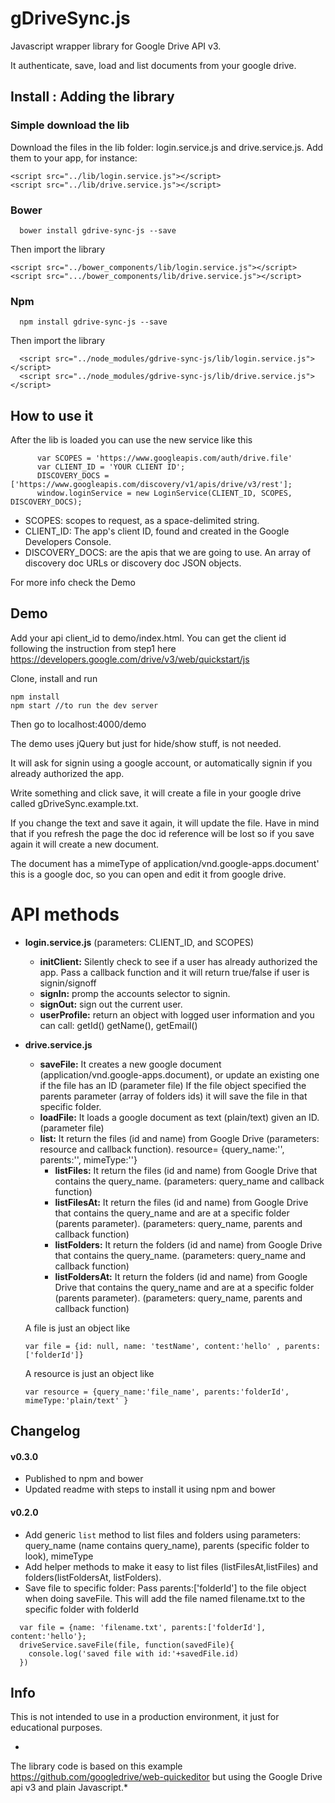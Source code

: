 # gDriveSync.js
Javascript wrapper library for Google Drive API v3.

It authenticate, save, load and list documents from your google drive.

## Install : Adding the library

### Simple download the lib
Download the files in the lib folder: login.service.js and drive.service.js. 
Add them to your app, for instance:
```    
<script src="../lib/login.service.js"></script>
<script src="../lib/drive.service.js"></script>
```

### Bower
```
  bower install gdrive-sync-js --save
```

Then import the library
```    
<script src="../bower_components/lib/login.service.js"></script>
<script src=".../bower_components/lib/drive.service.js"></script>
```

### Npm
```
  npm install gdrive-sync-js --save
```

Then import the library
```    
  <script src="../node_modules/gdrive-sync-js/lib/login.service.js"></script>
  <script src="../node_modules/gdrive-sync-js/lib/drive.service.js"></script>
```

## How to use it
After the lib is loaded you can use the new service like this

```
      var SCOPES = 'https://www.googleapis.com/auth/drive.file'
      var CLIENT_ID = 'YOUR CLIENT ID';
      DISCOVERY_DOCS = ['https://www.googleapis.com/discovery/v1/apis/drive/v3/rest'];
      window.loginService = new LoginService(CLIENT_ID, SCOPES, DISCOVERY_DOCS);
```


- SCOPES: scopes to request, as a space-delimited string. 
- CLIENT_ID: The app's client ID, found and created in the Google Developers Console.
- DISCOVERY_DOCS: are the apis that we are going to use. An array of discovery doc URLs or discovery doc JSON objects.
    
    
For more info check the Demo


## Demo

Add your api client_id to demo/index.html. You can get the client id following the instruction
from step1 here https://developers.google.com/drive/v3/web/quickstart/js

Clone, install and run
```
npm install
npm start //to run the dev server
```

Then go to localhost:4000/demo

The demo uses jQuery but just for hide/show stuff, is not needed.

It will ask for signin using a google account, or automatically signin if you already authorized the app. 

Write something and click save, it will create a file in your google drive called gDriveSync.example.txt.

If you change the text and save it again, it will update the file. Have in mind that if you refresh the page the doc id reference will be lost so if you save again it will create a new document. 

The document has a mimeType of application/vnd.google-apps.document' this is a google doc, so you can open and edit it from google drive.


# API methods

- **login.service.js** (parameters: CLIENT_ID, and SCOPES)
  - **initClient:** Silently check to see if a user has already authorized the app. Pass a callback function and it will return true/false if user is signin/signoff
  - **signIn:** promp the accounts selector to signin.
  - **signOut:** sign out the current user.
  - **userProfile:** return an object with logged user information and you can call: getId() getName(), getEmail()


- **drive.service.js**
  - **saveFile:** It creates a new google document (application/vnd.google-apps.document), or update an existing one if the file has an ID (parameter file) If the file object specified the parents parameter (array of folders ids) it will save the file in that specific folder.
  - **loadFile:** It loads a google document as text (plain/text) given an ID. (parameter file)
  - **list:** It return the files (id and name) from Google Drive (parameters: resource and callback function). resource= {query_name:'', parents:'', mimeType:''}
    - **listFiles:** It return the files (id and name) from Google Drive that contains the query_name. (parameters: query_name and callback function)
    - **listFilesAt:** It return the files (id and name) from Google Drive that contains the query_name and are at a specific folder (parents parameter). (parameters: query_name, parents and callback function)
    - **listFolders:** It return the folders (id and name) from Google Drive that contains the query_name. (parameters: query_name and callback function)
    - **listFoldersAt:** It return the folders (id and name) from Google Drive that contains the query_name and are at a specific folder (parents parameter). (parameters: query_name, parents and callback function)    


  A file is just an object like 
  ```
  var file = {id: null, name: 'testName', content:'hello' , parents:['folderId']}
  ```
  A resource is just an object like 
  ```
  var resource = {query_name:'file_name', parents:'folderId', mimeType:'plain/text' }
  ```



## Changelog
#### v0.3.0

- Published to npm and bower
- Updated readme with steps to install it using npm and bower

#### v0.2.0
- Add generic `list` method to list files and folders using parameters: query_name (name contains query_name), parents (specific folder to look), mimeType
- Add helper methods to make it easy to list files (listFilesAt,listFiles) and folders(listFoldersAt, listFolders).
- Save file to specific folder: Pass parents:['folderId'] to the file object when doing saveFile. 
This will add the file named filename.txt to the specific folder with folderId
```
  var file = {name: 'filename.txt', parents:['folderId'], content:'hello'};
  driveService.saveFile(file, function(savedFile){
    console.log('saved file with id:'+savedFile.id)
  })
```

## Info

This is not intended to use in a production environment, it just for educational purposes.

*
The library code is based on this example https://github.com/googledrive/web-quickeditor but using the Google Drive api v3 and plain Javascript.*
